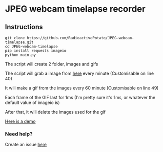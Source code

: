 # JPEG webcam timelapse recorder

## Instructions

```
git clone https://github.com/RadioactivePotato/JPEG-webcam-timelapse.git
cd JPEG-webcam-timelapse
pip install requests imageio
python main.py
```

The script will create 2 folder, images and gifs

The script will grab a image from [here](https://webcama1.watching-grass-grow.com/current.jpg) every minute (Customisable on line 40)

It will make a gif from the images every 60 minute (Customisable on line 49)

Each frame of the GIF last for 1ms (I'm pretty sure it's 1ms, or whatever the default value of imageio is)

After that, it will delete the images used for the gif

[Here is a demo](https://raw.githubusercontent.com/RadioactivePotato/JPEG-webcam-timelapse/main/example.gif)

### Need help?

Create an issue [here](https://github.com/RadioactivePotato/JPEG-webcam-timelapse/issues)
